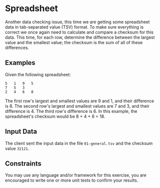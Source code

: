 # Spreadsheet

Another data checking issue, this time we are getting some spreadsheet data in tab-separated value (TSV) format. To make sure everything is correct we once again need to calculate and compare a checksum for this data. This time, for each row, determine the difference between the largest value and the smallest value; the checksum is the sum of all of these differences.

## Examples

Given the following spreadsheet:

```
5	1	9	5
7	5	3
2	4	6	8
```

The first row's largest and smallest values are 9 and 1, and their difference is 8.
The second row's largest and smallest values are 7 and 3, and their difference is 4.
The third row's difference is 6.
In this example, the spreadsheet's checksum would be 8 + 4 + 6 = 18.

## Input Data

The client sent the input data in the file `01-general.tsv` and the checksum value `32121`.

## Constraints

You may use any language and/or framework for this exercise, you are encouraged to write one or more unit tests to confirm your results.
